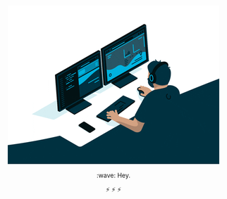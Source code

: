 
<div id="header" align="center"> 
  <img src="giphy.gif"  />
  <p>:wave: Hey.</p>
 
 ⚡
 ⚡ 
 ⚡
</div>


<!-- ![Alt Text](../giphy.gif) -->


<!--
**mlluciano/mlluciano** is a ✨ _special_ ✨ repository because its `README.md` (this file) appears on your GitHub profile.

Here are some ideas to get you started:

- 🔭 I’m currently working on ...
- 🌱 I’m currently learning ...
- 👯 I’m looking to collaborate on ...
- 🤔 I’m looking for help with ...
- 💬 Ask me about ...
- 📫 How to reach me: ...
- 😄 Pronouns: ...
- ⚡ Fun fact: ...
-->
